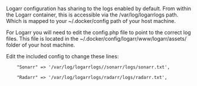 Logarr configuration has sharing to the logs enabled by default. From within the Logarr container, this is accessible via the /var/log/logarrlogs path. Which is mapped to your ~/.docker/config path of your host machine.

For Logarr you will need to edit the config.php file to point to the correct log files. This file is located in the ~/.docker/config/logarr/www/logarr/assets/ folder of your host machine.


Edit the included config to change these lines:
```
    "Sonarr" => '/var/log/logarrlogs//sonarr/logs/sonarr.txt',

    "Radarr" => '/var/log/logarrlogs/radarr/logs/radarr.txt',

```